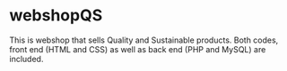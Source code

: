 # webshopQS
This is webshop that sells Quality and Sustainable products. Both codes, front end (HTML and CSS) as well as back end (PHP and MySQL) are included.
